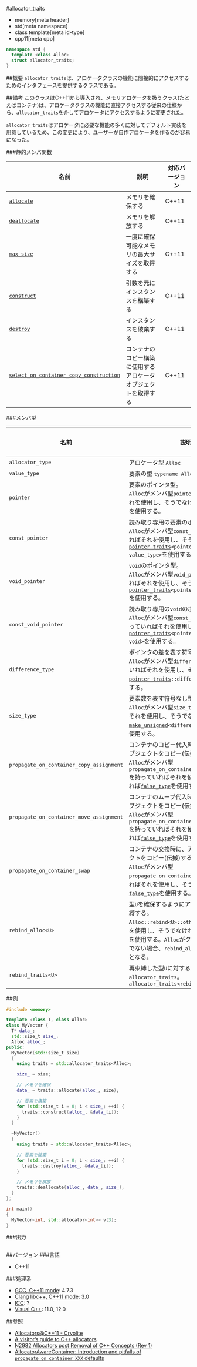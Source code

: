#allocator_traits
* memory[meta header]
* std[meta namespace]
* class template[meta id-type]
* cpp11[meta cpp]

```cpp
namespace std {
  template <class Alloc>
  struct allocator_traits;
}
```

##概要
`allocator_traits`は、アロケータクラスの機能に間接的にアクセスするためのインタフェースを提供するクラスである。


##備考
このクラスはC++11から導入され、メモリアロケータを扱うクラス(たとえばコンテナ)は、アロケータクラスの機能に直接アクセスする従来の仕様から、`allocator_traits`を介してアロケータにアクセスするように変更された。

`allocator_traits`はアロケータに必要な機能の多くに対してデフォルト実装を用意しているため、この変更により、ユーザーが自作アロケータを作るのが容易になった。


###静的メンバ関数

| 名前 | 説明 | 対応バージョン |
|--------------------------------------------------|----------------------------------------------|-------|
| [`allocate`](./allocator_traits/allocate.md)     | メモリを確保する                             | C++11 |
| [`deallocate`](./allocator_traits/deallocate.md) | メモリを解放する                             | C++11 |
| [`max_size`](./allocator_traits/max_size.md)     | 一度に確保可能なメモリの最大サイズを取得する | C++11 |
| [`construct`](./allocator_traits/construct.md)   | 引数を元にインスタンスを構築する             | C++11 |
| [`destroy`](./allocator_traits/destroy.md)       | インスタンスを破棄する                       | C++11 |
| [`select_on_container_copy_construction`](./allocator_traits/select_on_container_copy_construction.md) | コンテナのコピー構築に使用するアロケータオブジェクトを取得する | C++11 |


###メンバ型

| 名前 | 説明 | 対応バージョン |
|-------------------|----------------------------------------------|-------|
| `allocator_type`  | アロケータ型 `Alloc`                         | C++11 |
| `value_type`      | 要素の型 `typename Alloc::value_type`        | C++11 |
| `pointer`         | 要素のポインタ型。<br/> `Alloc`がメンバ型`pointer`を持っていればそれを使用し、そうでなければ`value_type*`を使用する。 | C++11 |
| `const_pointer`   | 読み取り専用の要素のポインタ型。<br/> `Alloc`がメンバ型`const_pointer`を持っていればそれを使用し、そうでなければ[`pointer_traits`](./pointer_traits.md)`<pointer>::rebind<const value_type>`を使用する。 | C++11 |
| `void_pointer`    | `void`のポインタ型。<br/> `Alloc`がメンバ型`void_pointer`を持っていればそれを使用し、そうでなければ[`pointer_traits`](./pointer_traits.md)`<pointer>::rebind<void>`を使用する。 | C++11 |
| `const_void_pointer`    | 読み取り専用の`void`のポインタ型。<br/> `Alloc`がメンバ型`const_void_pointer`を持っていればそれを使用し、そうでなければ[`pointer_traits`](./pointer_traits.md)`<pointer>::rebind<const void>`を使用する。 | C++11 |
| `difference_type` | ポインタの差を表す符号あり整数型。<br/> `Alloc`がメンバ型`difference_type`を持っていればそれを使用し、そうでなければ[`pointer_traits`](./pointer_traits.md)`::difference_type`を使用する。 | C++11 |
| `size_type`       | 要素数を表す符号なし整数型。<br/> `Alloc`がメンバ型`size_type`を持っていればそれを使用し、そうでなければ[`make_unsigned`](/reference/type_traits/make_unsigned.md)`<difference_type>::type`を使用する。 | C++11 |
| `propagate_on_container_copy_assignment` | コンテナのコピー代入時に、アロケータオブジェクトをコピー(伝搬)するか否か。<br/>`Alloc`がメンバ型`propagate_on_container_copy_assignment`を持っていればそれを使用し、そうでなければ[`false_type`](/reference/type_traits/integral_constant-true_type-false_type.md)を使用する。 | C++11 |
| `propagate_on_container_move_assignment` | コンテナのムーブ代入時に、アロケータオブジェクトをコピー(伝搬)するか否か。<br/>`Alloc`がメンバ型`propagate_on_container_move_assignment`を持っていればそれを使用し、そうでなければ[`false_type`](/reference/type_traits/integral_constant-true_type-false_type.md)を使用する。 | C++11 |
| `propagate_on_container_swap` | コンテナの交換時に、アロケータオブジェクトをコピー(伝搬)するか否か。<br/>`Alloc`がメンバ型`propagate_on_container_swap`を持っていればそれを使用し、そうでなければ[`false_type`](/reference/type_traits/integral_constant-true_type-false_type.md)を使用する。 | C++11 |
| `rebind_alloc<U>` | 型`U`を確保するようにアロケータ型を再束縛する。<br/> `Alloc::rebind<U>::other`が有効ならそれを使用し、そうでなければ`Alloc<U, Args`>を使用する。`Alloc`がクラステンプレートでない場合、`rebind_alloc`の使用は不適格となる。 | C++11 |
| `rebind_traits<U>` | 再束縛した型`U`に対する`allocator_traits`。`allocator_traits<rebind_alloc<U>>` | C++11 |


##例
```cpp
#include <memory>

template <class T, class Alloc>
class MyVector {
  T* data_;
  std::size_t size_;
  Alloc alloc_;
public:
  MyVector(std::size_t size)
  {
    using traits = std::allocator_traits<Alloc>;

    size_ = size;

    // メモリを確保
    data_ = traits::allocate(alloc_, size);

    // 要素を構築
    for (std::size_t i = 0; i < size_; ++i) {
      traits::construct(alloc_, &data_[i]);
    }
  }

  ~MyVector()
  {
    using traits = std::allocator_traits<Alloc>;

    // 要素を破棄
    for (std::size_t i = 0; i < size_; ++i) {
      traits::destroy(alloc_, &data_[i]);
    }

    // メモリを解放
    traits::deallocate(alloc_, data_, size_);
  }
};

int main()
{
  MyVector<int, std::allocator<int>> v(3);
}
```

###出力
```
```

##バージョン
###言語
- C++11

###処理系
- [GCC, C++11 mode](/implementation.md#gcc): 4.7.3
- [Clang libc++, C++11 mode](/implementation.md#clang): 3.0
- [ICC](/implementation.md#icc): ?
- [Visual C++](/implementation.md#visual_cpp): 11.0, 12.0

##参照
- [Allocators@C++11 - Cryolite](http://www.slideshare.net/Cryolite/allocator11final)
- [A visitor’s guide to C++ allocators](https://rawgit.com/google/cxx-std-draft/allocator-paper/allocator_user_guide.html)
- [N2982 Allocators post Removal of C++ Concepts (Rev 1)](http://www.open-std.org/jtc1/sc22/wg21/docs/papers/2009/n2982.pdf)
- [AllocatorAwareContainer: Introduction and pitfalls of `propagate_on_container_XXX` defaults](http://foonathan.github.io/blog/2015/10/05/allocatorawarecontainer-propagation-pitfalls.html)

